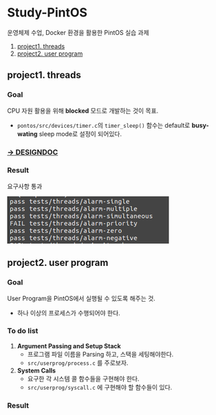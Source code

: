 # Study-PintOS
운영체제 수업, Docker 환경을 활용한 PintOS 실습 과제

1. [project1. threads](./src/threads/DESIGNDOC)
2. [project2. user program]()

## project1. threads

### Goal

CPU 자원 활용을 위해 **blocked** 모드로 개발하는 것이 목표.

* `pontos/src/devices/timer.c`의 `timer_sleep()` 함수는 default로 **busy-wating** sleep mode로 설정이 되어있다.

### [-> DESIGNDOC](./src/threads/DESIGNDOC)

### Result

요구사항 통과 

![](doc/img/p1-threads-log01.png)

## project2. user program

### Goal

User Program을 PintOS에서 실행될 수 있도록 해주는 것.

* 하나 이상의 프로세스가 수행되어야 한다.

### To do list

1. **Argument Passing and Setup Stack**
    * 프로그램 파일 이름을 Parsing 하고, 스택을 세팅해야한다.
    * `src/userprog/process.c` 를 주로보자.
1. **System Calls**
    * 요구한 각 시스템 콜 함수들을 구현해야 한다.
    * `src/userprog/syscall.c` 에 구현해야 할 함수들이 있다.

### Result